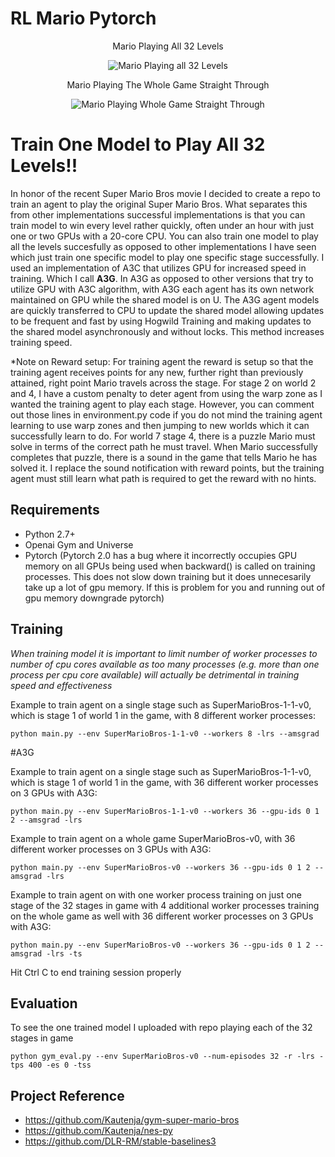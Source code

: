 # RL Mario Pytorch

<p style="text-align: center;">Mario Playing All 32 Levels</p>
<p align="center">
    <img src="https://github.com/dgriff777/SuperMarioRL/blob/main/demo/demo.gif" alt="Mario Playing all 32 Levels">
</p>

<p style="text-align: center;">Mario Playing The Whole Game Straight Through</p>
<p align="center">
    <img src="https://github.com/dgriff777/SuperMarioRL/blob/main/demo/demo2.gif" alt="Mario Playing Whole Game Straight Through">
</p>

# Train One Model to Play All 32 Levels!!
In honor of the recent Super Mario Bros movie I decided to create a repo to train an agent to play the original Super Mario Bros. What separates this from other implementations successful implementations is that you can train model to win every level rather quickly, often under an hour with just one or two GPUs with a 20-core CPU. You can also train one model to play all the levels succesfully as opposed to other implementations I have seen which just train one specific model to play one specific stage successfully. I used an implementation of A3C that utilizes GPU for increased speed in training. Which I call **A3G**. In A3G as opposed to other versions that try to utilize GPU with A3C algorithm, with A3G each agent has its own network maintained on GPU while the shared model is on U. The A3G agent models are quickly transferred to CPU to update the shared model allowing updates to be frequent and fast by using Hogwild Training and making updates to the shared model asynchronously and without locks. This method increases training speed.

*Note on Reward setup: For training agent the reward is setup so that the training agent receives points for any new, further right than previously attained, right point Mario travels across the stage. For stage 2 on world 2 and 4, I have a custom penalty to deter agent from using the warp zone as I wanted the training agent to play each stage. However, you can comment out those lines in environment.py code if you do not mind the training agent learning to use warp zones and then jumping to new worlds which it can successfully learn to do. For world 7 stage 4, there is a puzzle Mario must solve in terms of the correct path he must travel. When Mario successfully completes that puzzle, there is a sound in the game that tells Mario he has solved it. I replace the sound notification with reward points, but the training agent must still learn what path is required to get the reward with no hints.

## Requirements

- Python 2.7+
- Openai Gym and Universe
- Pytorch (Pytorch 2.0 has a bug where it incorrectly occupies GPU memory on all GPUs being used when backward() is called on training processes. This does not slow down training but it does unnecesarily take up a lot of gpu memory. If this is problem for you and running out of gpu memory downgrade pytorch)


## Training
*When training model it is important to limit number of worker processes to number of cpu cores available as too many processes (e.g. more than one process per cpu core available) will actually be detrimental in training speed and effectiveness*

Example to train agent on a single stage such as SuperMarioBros-1-1-v0, which is stage 1 of world 1 in the game, with 8 different worker processes:

```
python main.py --env SuperMarioBros-1-1-v0 --workers 8 -lrs --amsgrad
```
#A3G


Example to train agent on a single stage such as SuperMarioBros-1-1-v0, which is stage 1 of world 1 in the game, with 36 different worker processes on 3 GPUs with A3G:

```
python main.py --env SuperMarioBros-1-1-v0 --workers 36 --gpu-ids 0 1 2 --amsgrad -lrs
```


Example to train agent on a whole game SuperMarioBros-v0, with 36 different worker processes on 3 GPUs with A3G:

```
python main.py --env SuperMarioBros-v0 --workers 36 --gpu-ids 0 1 2 --amsgrad -lrs
```

Example to train agent on with one worker process training on just one stage of the 32 stages in game with 4 additional worker processes training on the whole game as well with 36 different worker processes on 3 GPUs with A3G:

```
python main.py --env SuperMarioBros-v0 --workers 36 --gpu-ids 0 1 2 --amsgrad -lrs -ts
```

Hit Ctrl C to end training session properly


## Evaluation
To see the one trained model I uploaded with repo playing each of the 32 stages in game
```
python gym_eval.py --env SuperMarioBros-v0 --num-episodes 32 -r -lrs -tps 400 -es 0 -tss
```



## Project Reference

- https://github.com/Kautenja/gym-super-mario-bros
- https://github.com/Kautenja/nes-py
- https://github.com/DLR-RM/stable-baselines3
